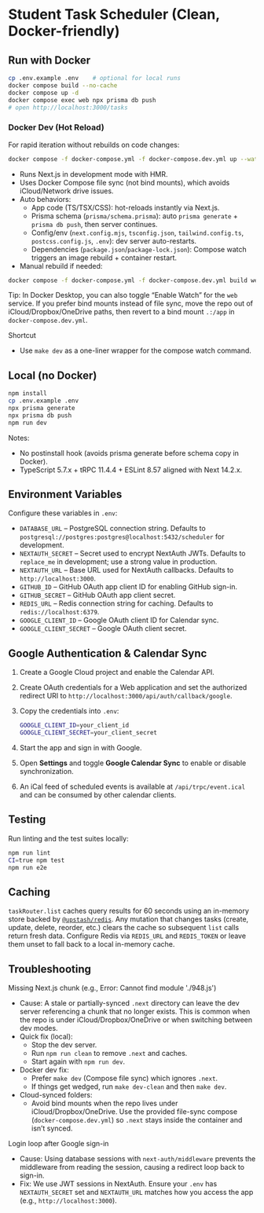 # Student Task Scheduler (Clean, Docker-friendly)

## Run with Docker
```bash
cp .env.example .env    # optional for local runs
docker compose build --no-cache
docker compose up -d
docker compose exec web npx prisma db push
# open http://localhost:3000/tasks
```

### Docker Dev (Hot Reload)
For rapid iteration without rebuilds on code changes:
```bash
docker compose -f docker-compose.yml -f docker-compose.dev.yml up --watch
```
- Runs Next.js in development mode with HMR.
- Uses Docker Compose file sync (not bind mounts), which avoids iCloud/Network drive issues.
- Auto behaviors:
  - App code (TS/TSX/CSS): hot-reloads instantly via Next.js.
  - Prisma schema (`prisma/schema.prisma`): auto `prisma generate` + `prisma db push`, then server continues.
  - Config/env (`next.config.mjs`, `tsconfig.json`, `tailwind.config.ts`, `postcss.config.js`, `.env`): dev server auto-restarts.
  - Dependencies (`package.json`/`package-lock.json`): Compose watch triggers an image rebuild + container restart.
- Manual rebuild if needed:
```bash
docker compose -f docker-compose.yml -f docker-compose.dev.yml build web
```

Tip: In Docker Desktop, you can also toggle “Enable Watch” for the `web` service. If you prefer bind mounts instead of file sync, move the repo out of iCloud/Dropbox/OneDrive paths, then revert to a bind mount `.:/app` in `docker-compose.dev.yml`.

Shortcut
- Use `make dev` as a one-liner wrapper for the compose watch command.

## Local (no Docker)
```bash
npm install
cp .env.example .env
npx prisma generate
npx prisma db push
npm run dev
```

Notes:
- No postinstall hook (avoids prisma generate before schema copy in Docker).
- TypeScript 5.7.x + tRPC 11.4.4 + ESLint 8.57 aligned with Next 14.2.x.

## Environment Variables

Configure these variables in `.env`:

- `DATABASE_URL` – PostgreSQL connection string. Defaults to `postgresql://postgres:postgres@localhost:5432/scheduler` for development.
- `NEXTAUTH_SECRET` – Secret used to encrypt NextAuth JWTs. Defaults to `replace_me` in development; use a strong value in production.
- `NEXTAUTH_URL` – Base URL used for NextAuth callbacks. Defaults to `http://localhost:3000`.
- `GITHUB_ID` – GitHub OAuth app client ID for enabling GitHub sign-in.
- `GITHUB_SECRET` – GitHub OAuth app client secret.
- `REDIS_URL` – Redis connection string for caching. Defaults to `redis://localhost:6379`.
- `GOOGLE_CLIENT_ID` – Google OAuth client ID for Calendar sync.
- `GOOGLE_CLIENT_SECRET` – Google OAuth client secret.

## Google Authentication & Calendar Sync

1. Create a Google Cloud project and enable the Calendar API.
2. Create OAuth credentials for a Web application and set the authorized redirect URI to `http://localhost:3000/api/auth/callback/google`.
3. Copy the credentials into `.env`:

   ```bash
   GOOGLE_CLIENT_ID=your_client_id
   GOOGLE_CLIENT_SECRET=your_client_secret
   ```

4. Start the app and sign in with Google.
5. Open **Settings** and toggle **Google Calendar Sync** to enable or disable synchronization.
6. An iCal feed of scheduled events is available at `/api/trpc/event.ical` and can be consumed by other calendar clients.

## Testing

Run linting and the test suites locally:

```bash
npm run lint
CI=true npm test
npm run e2e
```

## Caching

`taskRouter.list` caches query results for 60 seconds using an in-memory store backed by [`@upstash/redis`](https://github.com/upstash/redis). Any mutation that changes tasks (create, update, delete, reorder, etc.) clears the cache so subsequent `list` calls return fresh data. Configure Redis via `REDIS_URL` and `REDIS_TOKEN` or leave them unset to fall back to a local in-memory cache.


## Troubleshooting

Missing Next.js chunk (e.g., Error: Cannot find module './948.js')
- Cause: A stale or partially-synced `.next` directory can leave the dev server referencing a chunk that no longer exists. This is common when the repo is under iCloud/Dropbox/OneDrive or when switching between dev modes.
- Quick fix (local):
  - Stop the dev server.
  - Run `npm run clean` to remove `.next` and caches.
  - Start again with `npm run dev`.
- Docker dev fix:
  - Prefer `make dev` (Compose file sync) which ignores `.next`.
  - If things get wedged, run `make dev-clean` and then `make dev`.
- Cloud-synced folders:
  - Avoid bind mounts when the repo lives under iCloud/Dropbox/OneDrive. Use the provided file-sync compose (`docker-compose.dev.yml`) so `.next` stays inside the container and isn’t synced.

Login loop after Google sign-in
- Cause: Using database sessions with `next-auth/middleware` prevents the middleware from reading the session, causing a redirect loop back to sign-in.
- Fix: We use JWT sessions in NextAuth. Ensure your `.env` has `NEXTAUTH_SECRET` set and `NEXTAUTH_URL` matches how you access the app (e.g., `http://localhost:3000`).
